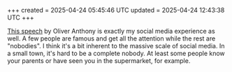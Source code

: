 +++
created = 2025-04-24 05:45:46 UTC
updated = 2025-04-24 12:43:38 UTC
+++

[This speech](<https://youtu.be/g1pwS33fE48>) by Oliver Anthony is exactly my social media experience as well. A few people are famous and get all the attention while the rest are "nobodies". I think it's a bit inherent to the massive scale of social media. In a small town, it's hard to be a complete nobody. At least some people know your parents or have seen you in the supermarket, for example.
